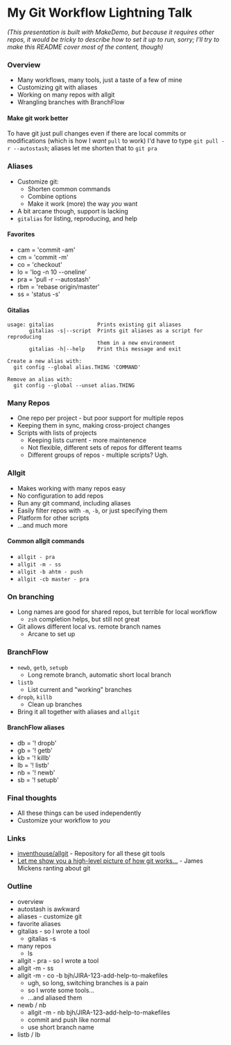 My Git Workflow Lightning Talk
==============================
_(This presentation is built with MakeDemo, but because it requires other repos, it would be tricky to describe how to set it up to run, sorry; I'll try to make this README cover most of the content, though)_

### Overview
- Many workflows, many tools, just a taste of a few of mine
- Customizing git with aliases
- Working on many repos with allgit
- Wrangling branches with BranchFlow

#### Make git work better
To have git just pull changes even if there are local commits or modifications (which is how I *want* `pull` to work) I'd have to type `git pull -r --autostash`; aliases let me shorten that to `git pra`

### Aliases
- Customize git:
    - Shorten common commands
    - Combine options
    - Make it work (more) the way *you* want
- A bit arcane though, support is lacking
- `gitalias` for listing, reproducing, and help

#### Favorites
- cam = 'commit -am'
- cm = 'commit -m'
- co = 'checkout'
- lo = 'log -n 10 --oneline'
- pra = 'pull -r --autostash'
- rbm = 'rebase origin/master'
- ss = 'status -s'

#### Gitalias
```
usage: gitalias              Prints existing git aliases
       gitalias -s|--script  Prints git aliases as a script for reproducing
                             them in a new environment
       gitalias -h|--help    Print this message and exit

Create a new alias with:
  git config --global alias.THING 'COMMAND'

Remove an alias with:
  git config --global --unset alias.THING
```

### Many Repos
- One repo per project - but poor support for multiple repos
- Keeping them in sync, making cross-project changes
- Scripts with lists of projects
    - Keeping lists current - more maintenence
    - Not flexible, different sets of repos for different teams
    - Different groups of repos - multiple scripts? Ugh.

### Allgit
- Makes working with many repos easy
- No configuration to add repos
- Run any git command, including aliases
- Easily filter repos with `-m`, `-b`, or just specifying them
- Platform for other scripts
- ...and much more

#### Common allgit commands
- `allgit - pra`
- `allgit -m - ss`
- `allgit -b ahtm - push`
- `allgit -cb master - pra`

### On branching
- Long names are good for shared repos, but terrible for local workflow
    - `zsh` completion helps, but still not great
- Git allows different local vs. remote branch names
    - Arcane to set up

### BranchFlow
- `newb`, `getb`, `setupb`
    - Long remote branch, automatic short local branch
- `listb`
    - List current and "working" branches
- `dropb`, `killb`
    - Clean up branches
- Bring it all together with aliases and `allgit`

#### BranchFlow aliases
- db = '! dropb'
- gb = '! getb'
- kb = '! killb'
- lb = '! listb'
- nb = '! newb'
- sb = '! setupb'

### Final thoughts
- All these things can be used independently
- Customize your workflow to *you*

### Links
- [inventhouse/allgit](https://github.com/inventhouse/allgit) - Repository for all these git tools
- [Let me show you a high-level picture of how git works...](https://vimeo.com/146524997#t=1207s) - James Mickens ranting about git

### Outline
- overview
- autostash is awkward
- aliases - customize git
- favorite aliases
- gitalias - so I wrote a tool
    - gitalias -s
- many repos
    - ls
- allgit - pra - so I wrote a tool
- allgit -m - ss
- allgit -m - co -b bjh/JIRA-123-add-help-to-makefiles
    - ugh, so long, switching branches is a pain
    - so I wrote some tools...
    - ...and aliased them
- newb / nb
    - allgit -m - nb bjh/JIRA-123-add-help-to-makefiles
    - commit and push like normal
    - use short branch name
- listb / lb
